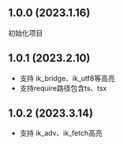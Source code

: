 ## 1.0.0 (2023.1.16)

初始化项目

## 1.0.1 (2023.2.10)

- 支持 ik_bridge、ik_utf8等高亮
- 支持require路径包含ts、tsx


## 1.0.2 (2023.3.14)

- 支持 ik_adv、ik_fetch高亮
